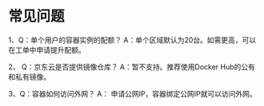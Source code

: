 
# 常见问题

1、Q：单个用户的容器实例的配额？
      A：单个区域默认为20台。如需更高，可以在工单中申请提升配额。

2、 Q：京东云是否提供镜像仓库？
      A：暂不支持。推荐使用Docker Hub的公有和私有镜像。

3、Q：容器如何访问外网？
      A： 申请公网IP，容器绑定公网IP就可以访问外网。 
